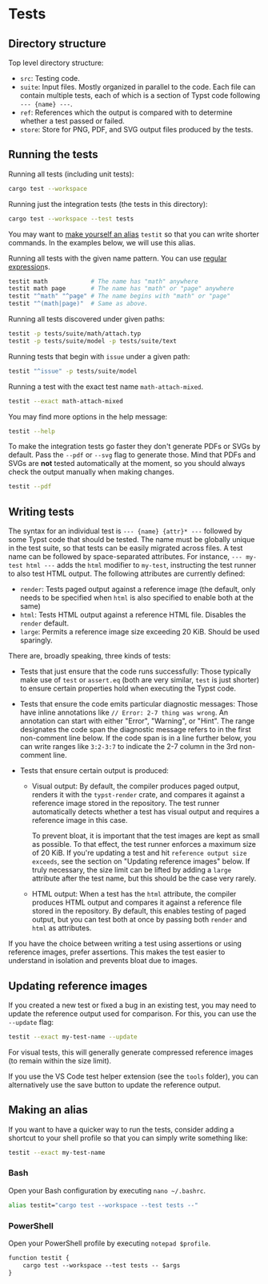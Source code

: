 # Tests

## Directory structure
Top level directory structure:
- `src`: Testing code.
- `suite`: Input files. Mostly organized in parallel to the code. Each file can
           contain multiple tests, each of which is a section of Typst code
           following `--- {name} ---`.
- `ref`: References which the output is compared with to determine whether a
         test passed or failed.
- `store`: Store for PNG, PDF, and SVG output files produced by the tests.

## Running the tests
Running all tests (including unit tests):
```bash
cargo test --workspace
```

Running just the integration tests (the tests in this directory):
```bash
cargo test --workspace --test tests
```

You may want to [make yourself an alias](#making-an-alias) `testit` so that you can
write shorter commands. In the examples below, we will use this alias.

Running all tests with the given name pattern. You can use
[regular expression](https://docs.rs/regex/latest/regex/)s.
```bash
testit math            # The name has "math" anywhere
testit math page       # The name has "math" or "page" anywhere
testit "^math" "^page" # The name begins with "math" or "page"
testit "^(math|page)"  # Same as above.
```

Running all tests discovered under given paths:
```bash
testit -p tests/suite/math/attach.typ
testit -p tests/suite/model -p tests/suite/text
```

Running tests that begin with `issue` under a given path:
```bash
testit "^issue" -p tests/suite/model
```

Running a test with the exact test name `math-attach-mixed`.
```bash
testit --exact math-attach-mixed
```

You may find more options in the help message:
```bash
testit --help
```

To make the integration tests go faster they don't generate PDFs or SVGs by
default. Pass the `--pdf` or `--svg` flag to generate those. Mind that PDFs and
SVGs are **not** tested automatically at the moment, so you should always check
the output manually when making changes.
```bash
testit --pdf
```

## Writing tests
The syntax for an individual test is `--- {name} {attr}* ---` followed by some
Typst code that should be tested. The name must be globally unique in the test
suite, so that tests can be easily migrated across files. A test name can be
followed by space-separated attributes. For instance, `--- my-test html ---`
adds the `html` modifier to `my-test`, instructing the test runner to also
test HTML output. The following attributes are currently defined:

- `render`: Tests paged output against a reference image (the default, only
  needs to be specified when `html` is also specified to enable both at the
  same)
- `html`: Tests HTML output against a reference HTML file. Disables the `render`
  default.
- `large`: Permits a reference image size exceeding 20 KiB. Should be used
  sparingly.

There are, broadly speaking, three kinds of tests:

- Tests that just ensure that the code runs successfully: Those typically make
  use of `test` or `assert.eq` (both are very similar, `test` is just shorter)
  to ensure certain properties hold when executing the Typst code.

- Tests that ensure the code emits particular diagnostic messages: Those have
  inline annotations like `// Error: 2-7 thing was wrong`. An annotation can
  start with either "Error", "Warning", or "Hint". The range designates the
  code span the diagnostic message refers to in the first non-comment line
  below. If the code span is in a line further below, you can write ranges
  like `3:2-3:7` to indicate the 2-7 column in the 3rd non-comment line.

- Tests that ensure certain output is produced:

  - Visual output: By default, the compiler produces paged output, renders it
    with the `typst-render` crate, and compares it against a reference image
    stored in the repository. The test runner automatically detects whether a
    test has visual output and requires a reference image in this case.

    To prevent bloat, it is important that the test images are kept as small as
    possible. To that effect, the test runner enforces a maximum size of 20 KiB.
    If you're updating a test and hit `reference output size exceeds`, see the
    section on "Updating reference images" below. If truly necessary, the size
    limit can be lifted by adding a `large` attribute after the test name, but
    this should be the case very rarely.

  - HTML output: When a test has the `html` attribute, the compiler produces
    HTML output and compares it against a reference file stored in the
    repository. By default, this enables testing of paged output, but you can
    test both at once by passing both `render` and `html` as attributes.

If you have the choice between writing a test using assertions or using
reference images, prefer assertions. This makes the test easier to understand
in isolation and prevents bloat due to images.

## Updating reference images
If you created a new test or fixed a bug in an existing test, you may need to
update the reference output used for comparison. For this, you can use the
`--update` flag:
```bash
testit --exact my-test-name --update
```

For visual tests, this will generally generate compressed reference images (to
remain within the size limit).

If you use the VS Code test helper extension (see the `tools` folder), you can
alternatively use the save button to update the reference output.

## Making an alias
If you want to have a quicker way to run the tests, consider adding a shortcut
to your shell profile so that you can simply write something like:
```bash
testit --exact my-test-name
```

### Bash
Open your Bash configuration by executing `nano ~/.bashrc`.
```bash
alias testit="cargo test --workspace --test tests --"
```

### PowerShell
Open your PowerShell profile by executing `notepad $profile`.
```ps
function testit {
    cargo test --workspace --test tests -- $args
}
```

